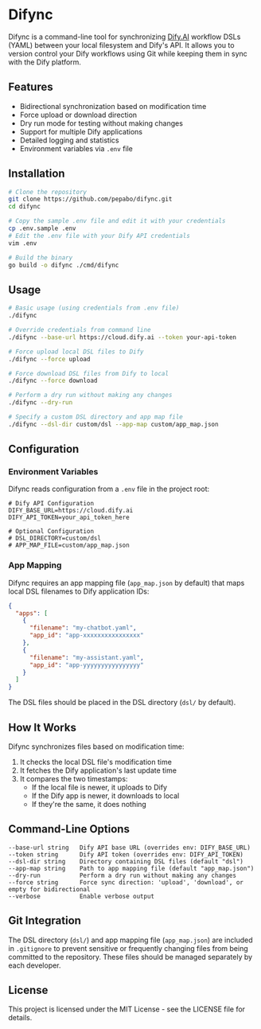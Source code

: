 # Difync

Difync is a command-line tool for synchronizing [Dify.AI](https://dify.ai) workflow DSLs (YAML) between your local filesystem and Dify's API. It allows you to version control your Dify workflows using Git while keeping them in sync with the Dify platform.

## Features

- Bidirectional synchronization based on modification time
- Force upload or download direction
- Dry run mode for testing without making changes
- Support for multiple Dify applications
- Detailed logging and statistics
- Environment variables via `.env` file

## Installation

```bash
# Clone the repository
git clone https://github.com/pepabo/difync.git
cd difync

# Copy the sample .env file and edit it with your credentials
cp .env.sample .env
# Edit the .env file with your Dify API credentials
vim .env

# Build the binary
go build -o difync ./cmd/difync
```

## Usage

```bash
# Basic usage (using credentials from .env file)
./difync

# Override credentials from command line
./difync --base-url https://cloud.dify.ai --token your-api-token

# Force upload local DSL files to Dify
./difync --force upload

# Force download DSL files from Dify to local
./difync --force download

# Perform a dry run without making any changes
./difync --dry-run

# Specify a custom DSL directory and app map file
./difync --dsl-dir custom/dsl --app-map custom/app_map.json
```

## Configuration

### Environment Variables

Difync reads configuration from a `.env` file in the project root:

```
# Dify API Configuration
DIFY_BASE_URL=https://cloud.dify.ai
DIFY_API_TOKEN=your_api_token_here

# Optional Configuration
# DSL_DIRECTORY=custom/dsl
# APP_MAP_FILE=custom/app_map.json
```

### App Mapping

Difync requires an app mapping file (`app_map.json` by default) that maps local DSL filenames to Dify application IDs:

```json
{
  "apps": [
    {
      "filename": "my-chatbot.yaml",
      "app_id": "app-xxxxxxxxxxxxxxxx"
    },
    {
      "filename": "my-assistant.yaml",
      "app_id": "app-yyyyyyyyyyyyyyyy"
    }
  ]
}
```

The DSL files should be placed in the DSL directory (`dsl/` by default).

## How It Works

Difync synchronizes files based on modification time:

1. It checks the local DSL file's modification time
2. It fetches the Dify application's last update time
3. It compares the two timestamps:
   - If the local file is newer, it uploads to Dify
   - If the Dify app is newer, it downloads to local
   - If they're the same, it does nothing

## Command-Line Options

```
--base-url string   Dify API base URL (overrides env: DIFY_BASE_URL)
--token string      Dify API token (overrides env: DIFY_API_TOKEN)
--dsl-dir string    Directory containing DSL files (default "dsl")
--app-map string    Path to app mapping file (default "app_map.json")
--dry-run           Perform a dry run without making any changes
--force string      Force sync direction: 'upload', 'download', or empty for bidirectional
--verbose           Enable verbose output
```

## Git Integration

The DSL directory (`dsl/`) and app mapping file (`app_map.json`) are included in `.gitignore` to prevent sensitive or frequently changing files from being committed to the repository. These files should be managed separately by each developer.

## License

This project is licensed under the MIT License - see the LICENSE file for details. 